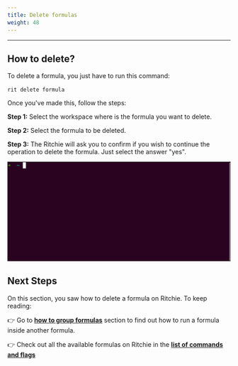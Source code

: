 ```yaml
---
title: Delete formulas
weight: 48
---
```


---

## How to delete?

To delete a formula, you just have to run this command:

```text
rit delete formula
```

Once you've made this, follow the steps: 

**Step 1:** Select the workspace where is the formula you want to delete.

**Step 2:** Select the formula to be deleted.

**Step 3:** The Ritchie will ask you to confirm if you wish to continue the operation to delete the formula. Just select the answer "yes". 

![](/docs/delete-formula.gif)

## Next Steps

On this section, you saw how to delete a formula on Ritchie. To keep reading: 

👉 Go to [**how to group formulas**](/docs-ritchie/tutorials/formulas/how-to-group-formulas/) section to find out how to run a formula inside another formula.

👉 Check out all the available formulas on Ritchie in the [**list of commands and flags**](/docs-ritchie/reference/list-of-commands-and-flags/)
